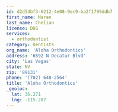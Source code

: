 ```yaml
---
id: d2d54bf3-6212-4e08-9ec9-ba2f1799ddb7
first_name: Naren
last_name: Chelian
license: DDS
services:
  - orthodontist
category: Dentists
org_name: 'Aloha Orthodontics'
address: '6592 N Decatur Blvd'
city: 'Las Vegas'
state: NV
zip: '89131'
phone: '(702) 648-2564'
title: 'Aloha Orthodontics'
_geoloc:
  lat: 36.271
  lng: -115.207
---
```

